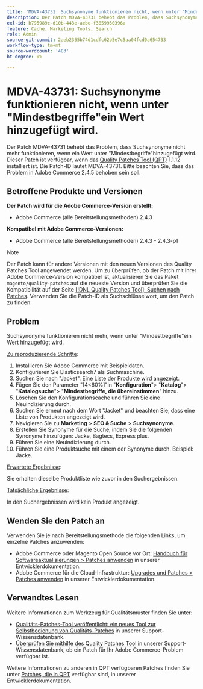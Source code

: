 ```yaml
---
title: 'MDVA-43731: Suchsynonyme funktionieren nicht, wenn unter "Mindestbegriffe"ein Wert hinzugefügt wird.'
description: Der Patch MDVA-43731 behebt das Problem, dass Suchsynonyme nicht mehr funktionieren, wenn ein Wert unter "Mindestbegriffe"hinzugefügt wird. Dieser Patch ist verfügbar, wenn das [Quality Patches Tool (QPT)](/help/announcements/adobe-commerce-announcements/magento-quality-patches-released-new-tool-to-self-serve-quality-patches.md) 1.1.12 installiert ist. Die Patch-ID lautet MDVA-43731. Bitte beachten Sie, dass das Problem in Adobe Commerce 2.4.5 behoben sein soll.
exl-id: b795989c-d10b-443e-aebe-f3859930396a
feature: Cache, Marketing Tools, Search
role: Admin
source-git-commit: 2aeb2355b74d1cdfc62b5e7c5aa04fcd0a654733
workflow-type: tm+mt
source-wordcount: '483'
ht-degree: 0%

---
```


# MDVA-43731: Suchsynonyme funktionieren nicht, wenn unter &quot;Mindestbegriffe&quot;ein Wert hinzugefügt wird.

Der Patch MDVA-43731 behebt das Problem, dass Suchsynonyme nicht mehr funktionieren, wenn ein Wert unter &quot;Mindestbegriffe&quot;hinzugefügt wird. Dieser Patch ist verfügbar, wenn das [Quality Patches Tool (QPT)](/help/announcements/adobe-commerce-announcements/magento-quality-patches-released-new-tool-to-self-serve-quality-patches.md) 1.1.12 installiert ist. Die Patch-ID lautet MDVA-43731. Bitte beachten Sie, dass das Problem in Adobe Commerce 2.4.5 behoben sein soll.

## Betroffene Produkte und Versionen

**Der Patch wird für die Adobe Commerce-Version erstellt:**

* Adobe Commerce (alle Bereitstellungsmethoden) 2.4.3

**Kompatibel mit Adobe Commerce-Versionen:**

* Adobe Commerce (alle Bereitstellungsmethoden) 2.4.3 - 2.4.3-p1

>[!NOTE]
>
>Der Patch kann für andere Versionen mit den neuen Versionen des Quality Patches Tool angewendet werden. Um zu überprüfen, ob der Patch mit Ihrer Adobe Commerce-Version kompatibel ist, aktualisieren Sie das Paket `magento/quality-patches` auf die neueste Version und überprüfen Sie die Kompatibilität auf der Seite [[!DNL Quality Patches Tool]: Suchen nach Patches](https://experienceleague.adobe.com/tools/commerce-quality-patches/index.html). Verwenden Sie die Patch-ID als Suchschlüsselwort, um den Patch zu finden.

## Problem

Suchsynonyme funktionieren nicht mehr, wenn unter &quot;Mindestbegriffe&quot;ein Wert hinzugefügt wird.

<u>Zu reproduzierende Schritte</u>:

1. Installieren Sie Adobe Commerce mit Beispieldaten.
1. Konfigurieren Sie Elasticsearch7 als Suchmaschine.
1. Suchen Sie nach &quot;Jacket&quot;. Eine Liste der Produkte wird angezeigt.
1. Fügen Sie den Parameter &quot;[4&lt;60%]&quot;in &quot;**Konfiguration**&quot;> &quot;**Katalog**&quot;> &quot;**Katalogsuche**&quot;> &quot;**Mindestbegriffe, die übereinstimmen**&quot; hinzu.
1. Löschen Sie den Konfigurationscache und führen Sie eine Neuindizierung durch.
1. Suchen Sie erneut nach dem Wort &quot;Jacket&quot; und beachten Sie, dass eine Liste von Produkten angezeigt wird.
1. Navigieren Sie zu **Marketing** > **SEO &amp; Suche** > **Suchsynonyme**.
1. Erstellen Sie Synonyme für die Suche, indem Sie die folgenden Synonyme hinzufügen: Jacke, Bagtecs, Express plus.
1. Führen Sie eine Neuindizierung durch.
1. Führen Sie eine Produktsuche mit einem der Synonyme durch. Beispiel: Jacke.

<u>Erwartete Ergebnisse</u>:

Sie erhalten dieselbe Produktliste wie zuvor in den Suchergebnissen.

<u>Tatsächliche Ergebnisse</u>:

In den Suchergebnissen wird kein Produkt angezeigt.

## Wenden Sie den Patch an

Verwenden Sie je nach Bereitstellungsmethode die folgenden Links, um einzelne Patches anzuwenden:

* Adobe Commerce oder Magento Open Source vor Ort: [Handbuch für Softwareaktualisierungen > Patches anwenden](https://experienceleague.adobe.com/en/docs/commerce-operations/tools/quality-patches-tool/usage) in unserer Entwicklerdokumentation.
* Adobe Commerce für die Cloud-Infrastruktur: [Upgrades und Patches > Patches anwenden](https://experienceleague.adobe.com/en/docs/commerce-cloud-service/user-guide/develop/upgrade/apply-patches) in unserer Entwicklerdokumentation.

## Verwandtes Lesen

Weitere Informationen zum Werkzeug für Qualitätsmuster finden Sie unter:

* [Qualitäts-Patches-Tool veröffentlicht: ein neues Tool zur Selbstbedienung von Qualitäts-Patches](/help/announcements/adobe-commerce-announcements/magento-quality-patches-released-new-tool-to-self-serve-quality-patches.md) in unserer Support-Wissensdatenbank.
* [Überprüfen Sie mithilfe des Quality Patches Tool](/help/support-tools/patches-available-in-qpt-tool/check-patch-for-magento-issue-with-magento-quality-patches.md) in unserer Support-Wissensdatenbank, ob ein Patch für Ihr Adobe Commerce-Problem verfügbar ist.

Weitere Informationen zu anderen in QPT verfügbaren Patches finden Sie unter [Patches, die in QPT](https://experienceleague.adobe.com/tools/commerce-quality-patches/index.html) verfügbar sind, in unserer Entwicklerdokumentation.
